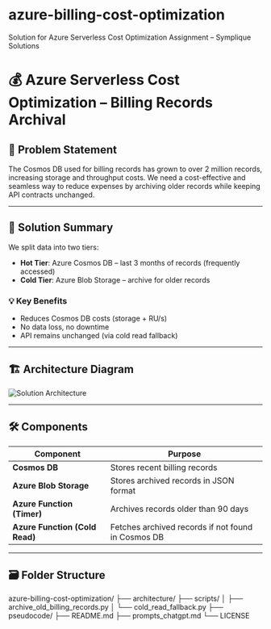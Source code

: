 # azure-billing-cost-optimization
Solution for Azure Serverless Cost Optimization Assignment – Symplique Solutions

# 💰 Azure Serverless Cost Optimization – Billing Records Archival

## 🔧 Problem Statement

The Cosmos DB used for billing records has grown to over 2 million records, increasing storage and throughput costs. We need a cost-effective and seamless way to reduce expenses by archiving older records while keeping API contracts unchanged.

---

## 🎯 Solution Summary

We split data into two tiers:

- **Hot Tier**: Azure Cosmos DB – last 3 months of records (frequently accessed)
- **Cold Tier**: Azure Blob Storage – archive for older records

### 💡 Key Benefits

- Reduces Cosmos DB costs (storage + RU/s)
- No data loss, no downtime
- API remains unchanged (via cold read fallback)

---

## 🏗️ Architecture Diagram

![Solution Architecture](architecture/solution_diagram.png)

---

## 🛠️ Components

| Component | Purpose |
|----------|---------|
| **Cosmos DB** | Stores recent billing records |
| **Azure Blob Storage** | Stores archived records in JSON format |
| **Azure Function (Timer)** | Archives records older than 90 days |
| **Azure Function (Cold Read)** | Fetches archived records if not found in Cosmos DB |

---

## 🗃️ Folder Structure

azure-billing-cost-optimization/
├── architecture/
├── scripts/
│ ├── archive_old_billing_records.py
│ └── cold_read_fallback.py
├── pseudocode/
├── README.md
├── prompts_chatgpt.md
└── LICENSE
